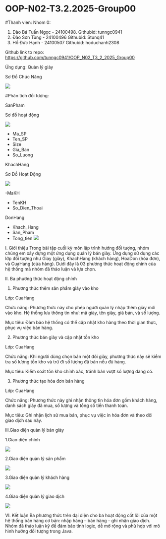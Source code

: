# OOP-N02-T3.2.2025-Group00

#Thanh vien:
Nhom 0:
1. Đào Bá Tuấn Ngọc - 24100498. Githubid: tunngc0941
2. Đào Sơn Tùng - 24100496 Githubid: Stunq41
3. Hồ Đức Hạnh - 24100507 Githubid: hoduchanh2308

Github link to repo: https://github.com/tunngc0941/OOP_N02_T3_2_2025_Group00

Ứng dụng: Quản lý giày

Sơ Đồ Chức Năng 

<img src='anh/Sơ Đồ Chức Năng_.jpg'>

#Phân tích đối tượng:

SanPham

Sơ đồ hoạt động 

<img src='anh/SanPham.jpg'>

- Ma_SP
- Ten_SP
- Size
- Gia_Ban
- So_Luong

KhachHang

Sơ Đồ Hoạt Động 

<img src='anh/KhachHang.jpg'>

-MaKH
- TenKH
- So_Dien_Thoai

DonHang

- Khach_Hang
- San_Pham
- Tong_tien
  <img src='anh/hanhgg.jpeg'>

I. Giới thiệu
Trong bài tập cuối kỳ môn lập trình hướng đối tượng, nhóm chúng em xây dựng một ứng dụng quản lý bán giày. Ứng dụng sử dụng các lớp đối tượng như Giay (giày), KhachHang (khách hàng), HoaDon (hóa đơn), và CuaHang (cửa hàng). Dưới đây là 03 phương thức hoạt động chính của hệ thống mà nhóm đã thảo luận và lựa chọn.

II. Ba phương thức hoạt động chính
1. Phương thức thêm sản phẩm giày vào kho

Lớp: CuaHang

Chức năng: Phương thức này cho phép người quản lý nhập thêm giày mới vào kho. Hệ thống lưu thông tin như: mã giày, tên giày, giá bán, và số lượng.

Mục tiêu: Đảm bảo hệ thống có thể cập nhật kho hàng theo thời gian thực, phục vụ việc bán hàng.

2. Phương thức bán giày và cập nhật tồn kho

Lớp: CuaHang

Chức năng: Khi người dùng chọn bán một đôi giày, phương thức này sẽ kiểm tra số lượng tồn kho và trừ đi số lượng đã bán nếu đủ hàng.

Mục tiêu: Kiểm soát tồn kho chính xác, tránh bán vượt số lượng đang có.

3. Phương thức tạo hóa đơn bán hàng

Lớp: CuaHang

Chức năng: Phương thức này ghi nhận thông tin hóa đơn gồm khách hàng, danh sách giày đã mua, số lượng và tổng số tiền thanh toán.

Mục tiêu: Ghi nhận lịch sử mua bán, phục vụ việc in hóa đơn và theo dõi giao dịch sau này.

III.Giao diện quản lý bán giày

1.Giao diện chính

<img src='anh/chinh.jpg'>

2.Giao diện quản lý sản phẩm

<img src='anh/sanpham.jpg'>

3.Giao diện quản lý khách hàng

<img src='anh/khachhang.jpg'>

4.Giao diện quản lý giao dịch

<img src='anh/giaodich.jpg'>

VI. Kết luận
Ba phương thức trên đại diện cho ba hoạt động cốt lõi của một hệ thống bán hàng cơ bản: nhập hàng – bán hàng – ghi nhận giao dịch. Nhóm đã thảo luận kỹ để đảm bảo tính logic, dễ mở rộng và phù hợp với mô hình hướng đối tượng trong Java.

